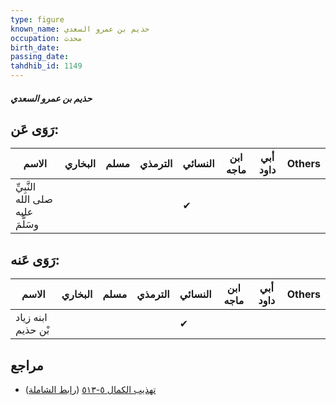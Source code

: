 ```yaml
---
type: figure
known_name: حذيم بن عمرو السعدي
occupation: محدث
birth_date:
passing_date:
tahdhib_id: 1149
---
```

##### حذيم بن عمرو السعدي

## رَوَى عَن:
| الاسم                             | البخاري | مسلم | الترمذي | النسائي | ابن ماجه | أبي داود | Others |
| --------------------------------- | ------- | ---- | ------- | ------- | -------- | -------- | ------ |
| النَّبِيِّ صلى الله عليه وسَلَّمَ |         |      |         | ✔       |          |          |        |
## رَوَى عَنه:
| الاسم              | البخاري | مسلم | الترمذي | النسائي | ابن ماجه | أبي داود | Others |
| ------------------ | ------- | ---- | ------- | ------- | -------- | -------- | ------ |
| ابنه زياد بْن حذيم |         |      |         | ✔       |          |          |        |
## مراجع
- [تهذيب الكمال ٥-٥١٣](obsidian://open?vault=Tahdhib-al-Kamal&file=Figures/١١٤٩-حذيم%20بن%20عمرو%20السعدي) ([رابط الشاملة](https://shamela.ws/book/3722/2591))